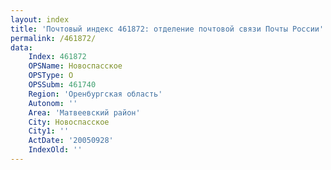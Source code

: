```yaml
---
layout: index
title: 'Почтовый индекс 461872: отделение почтовой связи Почты России'
permalink: /461872/
data:
    Index: 461872
    OPSName: Новоспасское
    OPSType: О
    OPSSubm: 461740
    Region: 'Оренбургская область'
    Autonom: ''
    Area: 'Матвеевский район'
    City: Новоспасское
    City1: ''
    ActDate: '20050928'
    IndexOld: ''
---
```

